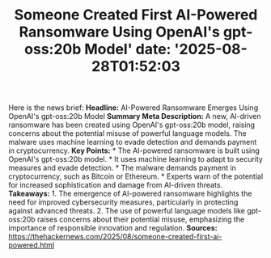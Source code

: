 ﻿---
title: "Someone Created First AI-Powered Ransomware Using OpenAI's gpt-oss:20b Model'
date: '2025-08-28T01:52:03"
category: "Markets"
summary: ""
slug: "someone created first aipowered ransomware using openais gpt"
source_urls:
  - "https://thehackernews.com/2025/08/someone-created-first-ai-powered.html"
seo:
  title: "Someone Created First AI-Powered Ransomware Using OpenAI's gpt-oss:20b Model | Hash n Hedge'
  description: '"
  keywords: ["news", "markets", "brief"]
---
Here is the news brief:  **Headline:** AI-Powered Ransomware Emerges Using OpenAI's gpt-oss:20b Model  **Summary Meta Description:** A new, AI-driven ransomware has been created using OpenAI's gpt-oss:20b model, raising concerns about the potential misuse of powerful language models. The malware uses machine learning to evade detection and demands payment in cryptocurrency.  **Key Points:**  * The AI-powered ransomware is built using OpenAI's gpt-oss:20b model. * It uses machine learning to adapt to security measures and evade detection. * The malware demands payment in cryptocurrency, such as Bitcoin or Ethereum. * Experts warn of the potential for increased sophistication and damage from AI-driven threats.  **Takeaways:**  1. The emergence of AI-powered ransomware highlights the need for improved cybersecurity measures, particularly in protecting against advanced threats. 2. The use of powerful language models like gpt-oss:20b raises concerns about their potential misuse, emphasizing the importance of responsible innovation and regulation.  **Sources:** https://thehackernews.com/2025/08/someone-created-first-ai-powered.html 
